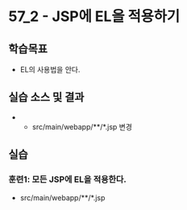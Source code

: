 # 57_2 - JSP에 EL을 적용하기

## 학습목표

- EL의 사용법을 안다.

## 실습 소스 및 결과

- - src/main/webapp/**/*.jsp 변경

## 실습  

### 훈련1: 모든 JSP에 EL을 적용한다.

- src/main/webapp/**/*.jsp